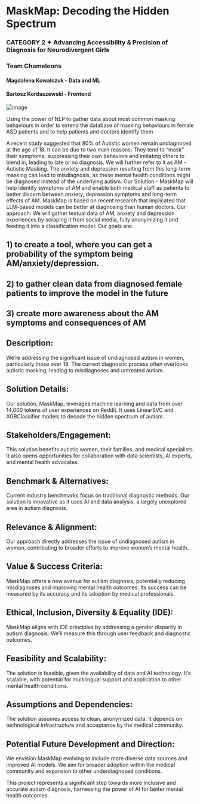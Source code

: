 # MaskMap: Decoding the Hidden Spectrum
### CATEGORY 2 ✦ Advancing Accessibility & Precision of Diagnosis for Neurodivergent Girls
### Team Chameleons
#### Magdalena Kowalczuk - Data and ML
#### Bartosz Kordaszewski - Frontend
 
![image](https://github.com/anopsy/hackher/assets/74981211/b865640f-4068-466c-bead-5a02e4f08140)


Using the power of NLP to gather data about most common masking behaviours in order to extend the database of masking behaviours in female ASD patients and to help patients and doctors identify them

A recent study suggested that 80% of Autistic women remain undiagnosed at the age of 18. It can be due to two main reasons:
 They tend to “mask” their symptoms, suppressing their own behaviors and imitating others to blend in, leading to late or no diagnosis. We will further refer to it as AM - Autistic Masking. 
The anxiety and depression resulting from this long-term masking can lead to misdiagnosis, as these mental health conditions might be diagnosed instead of the underlying autism.
Our Solution - MaskMap will help identify symptoms of AM and enable both medical staff as patients to better discern between anxiety, depression symptoms and long-term effects of AM. 
MaskMap is based on recent research that implicated that LLM-based models can be better at diagnosing than human doctors.
Our approach:
We will gather textual data of AM, anxiety and depression experiences by scraping it from social media, fully anonymizing it and feeding it into a classification model:
Our goals are: 
## 1) to create a tool, where you can get a probability of the symptom being AM/anxiety/depression. 
## 2) to gather clean data from diagnosed female patients to improve the model in the future
## 3) create more awareness about the AM symptoms and consequences of AM

## Description: 
We’re addressing the significant issue of undiagnosed autism in women, particularly those over 18. The current diagnostic process often overlooks autistic masking, leading to misdiagnoses and untreated autism.

## Solution Details: 
Our solution, MaskMap, leverages machine learning and data from over 14,000 tokens of user experiences on Reddit. It uses LinearSVC and XGBClassifier models to decode the hidden spectrum of autism.

## Stakeholders/Engagement: 
This solution benefits autistic women, their families, and medical specialists. It also opens opportunities for collaboration with data scientists, AI experts, and mental health advocates.

## Benchmark & Alternatives: 
Current industry benchmarks focus on traditional diagnostic methods. Our solution is innovative as it uses AI and data analysis, a largely unexplored area in autism diagnosis.

## Relevance & Alignment: 
Our approach directly addresses the issue of undiagnosed autism in women, contributing to broader efforts to improve women’s mental health.

## Value & Success Criteria: 
MaskMap offers a new avenue for autism diagnosis, potentially reducing misdiagnoses and improving mental health outcomes. Its success can be measured by its accuracy and its adoption by medical professionals.

## Ethical, Inclusion, Diversity & Equality (IDE): 
MaskMap aligns with IDE principles by addressing a gender disparity in autism diagnosis. We’ll measure this through user feedback and diagnostic outcomes.

## Feasibility and Scalability: 
The solution is feasible, given the availability of data and AI technology. It’s scalable, with potential for multilingual support and application to other mental health conditions.

## Assumptions and Dependencies: 
The solution assumes access to clean, anonymized data. It depends on technological infrastructure and acceptance by the medical community.

## Potential Future Development and Direction: 
We envision MaskMap evolving to include more diverse data sources and improved AI models. We aim for broader adoption within the medical community and expansion to other underdiagnosed conditions.

This project represents a significant step towards more inclusive and accurate autism diagnosis, harnessing the power of AI for better mental health outcomes. 
